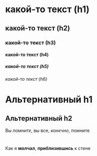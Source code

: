 # какой-то текст (h1)

## какой-то текст (h2)

### какой-то текст (h3)

#### какой-то текст (h4)

##### какой-то текст (h5)

###### какой-то текст (h6)


Альтернативный h1
=

Альтернативный h2
-

Вы *помните*, вы все, _конечно_, помните
 
 #
 
Как я **молчал**, __приблизившись__ к стене
